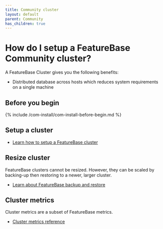 ```yaml
---
title: Community cluster
layout: default
parent: Community
has_children: true
---
```


# How do I setup a FeatureBase Community cluster?

A FeatureBase Cluster gives you the following benefits:
* Distributed database across hosts which reduces system requirements on a single machine

<!--
WHY SETUP A CLUSTER?
-->

## Before you begin
{% include /com-install/com-install-before-begin.md %}


## Setup a cluster

* [Learn how to setup a FeatureBase cluster](/docs/community/com-cluster/com-cluster-setup)

## Resize cluster

FeatureBase clusters cannot be resized. However, they can be scaled by backing-up then restoring to a newer, larger cluster.

* [Learn about FeatureBase backup and restore](/docs/community/com-backup/com-backup-home)

## Cluster metrics

Cluster metrics are a subset of FeatureBase metrics.

* [Cluster metrics reference](/docs/community/com-monitoring/com-monitoring-metrics-fb#cluster-metrics)
